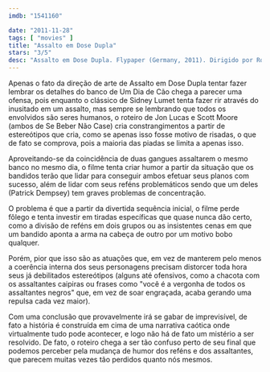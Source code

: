 ```yaml
---
imdb: "1541160"

date: "2011-11-28"
tags: [ "movies" ]
title: "Assalto em Dose Dupla"
stars: "3/5"
desc: "Assalto em Dose Dupla. Flypaper (Germany, 2011). Dirigido por Rob Minkoff. Escrito por Jon Lucas, Scott Moore. Com Patrick Dempsey, Ashley Judd, Tim Blake Nelson, Mekhi Phifer, Matt Ryan, Jeffrey Tambor, John Ventimiglia, Pruitt Taylor Vince, Curtis Armstrong."
---
```

Apenas o fato da direção de arte de Assalto em Dose Dupla tentar fazer lembrar os detalhes do banco de Um Dia de Cão chega a parecer uma ofensa, pois enquanto o clássico de Sidney Lumet tenta fazer rir através do inusitado em um assalto, mas sempre se lembrando que todos os envolvidos são seres humanos, o roteiro de Jon Lucas e Scott Moore (ambos de Se Beber Não Case) cria constrangimentos a partir de estereótipos que cria, como se apenas isso fosse motivo de risadas, o que de fato se comprova, pois a maioria das piadas se limita a apenas isso.

Aproveitando-se da coincidência de duas gangues assaltarem o mesmo banco no mesmo dia, o filme tenta criar humor a partir da situação que os bandidos terão que lidar para conseguir ambos efetuar seus planos com sucesso, além de lidar com seus reféns problemáticos sendo que um deles (Patrick Dempsey) tem graves problemas de concentração.

O problema é que a partir da divertida sequência inicial, o filme perde fôlego e tenta investir em tiradas específicas que quase nunca dão certo, como a divisão de reféns em dois grupos ou as insistentes cenas em que um bandido aponta a arma na cabeça de outro por um motivo bobo qualquer.

Porém, pior que isso são as atuações que, em vez de manterem pelo menos a coerência interna dos seus personagens precisam distorcer toda hora seus já debilitados estereótipos (alguns até ofensivos, como a chacota com os assaltantes caipiras ou frases como "você é a vergonha de todos os assaltantes negros" que, em vez de soar engraçada, acaba gerando uma repulsa cada vez maior).

Com uma conclusão que provavelmente irá se gabar de imprevisível, de fato a história é construída em cima de uma narrativa caótica onde virtualmente tudo pode acontecer, e logo não há de fato um mistério a ser resolvido. De fato, o roteiro chega a ser tão confuso perto de seu final que podemos perceber pela mudança de humor dos reféns e dos assaltantes, que parecem muitas vezes tão perdidos quanto nós mesmos.

